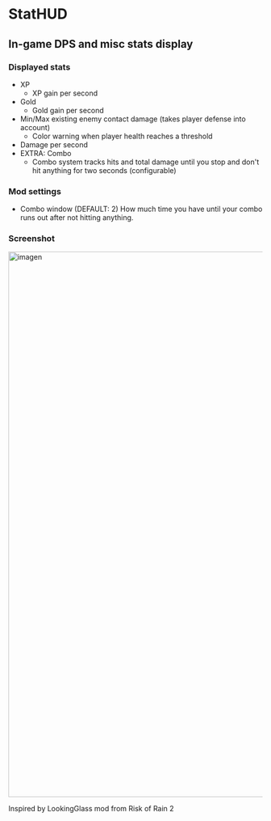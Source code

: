 # StatHUD
## In-game DPS and misc stats display

### Displayed stats

- XP
  - XP gain per second
- Gold
  - Gold gain per second
- Min/Max existing enemy contact damage (takes player defense into account)
  - Color warning when player health reaches a threshold
- Damage per second
- EXTRA: Combo
  - Combo system tracks hits and total damage until you stop and don't hit anything for two seconds (configurable)

### Mod settings
- Combo window (DEFAULT: 2)
  How much time you have until your combo runs out after not hitting anything.
 
### Screenshot
<img width="1919" height="1079" alt="imagen" src="https://github.com/user-attachments/assets/2d3dc240-be2c-4d8e-a59f-7a41d0ae6ca5" />

Inspired by LookingGlass mod from Risk of Rain 2
